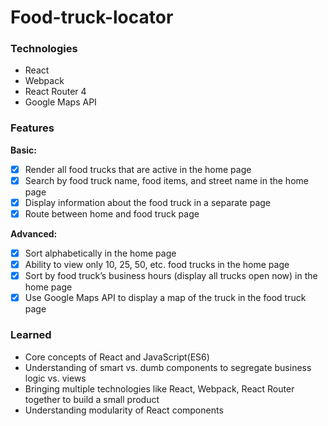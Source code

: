 # Food-truck-locator #
### Technologies ###
* React
* Webpack 
* React Router 4
* Google Maps API

### Features ###
**Basic:**
- [x] Render all food trucks that are active in the home page
- [x] Search by food truck name, food items, and street name in the home page
- [x] Display information about the food truck in a separate page
- [x] Route between home and food truck page

**Advanced:**
- [x] Sort alphabetically in the home page
- [x] Ability to view only 10, 25, 50, etc. food trucks in the home page
- [x] Sort by food truck’s business hours (display all trucks open now) in the home page
- [x] Use Google Maps API to display a map of the truck in the food truck page

### Learned ###
* Core concepts of React and JavaScript(ES6)
* Understanding of smart vs. dumb components to segregate business logic vs. views
* Bringing multiple technologies like React, Webpack, React Router together to build a small product
* Understanding modularity of React components
